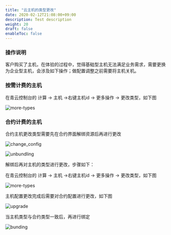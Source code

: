 ```yaml
---
title: "云主机的类型更改"
date: 2020-02-12T21:08:00+09:00
description: Test description
weight: 20
draft: false
enableToc: false
---
```


### 操作说明

客户购买了主机，在体验的过程中，觉得基础型主机无法满足业务需求，需要更换为企业型主机，会涉及如下操作；做配置调整之前需要将主机关机。

### 按需计费的主机

在青云控制台的 计算 -> 主机 ->右键主机id -> 更多操作 -> 更改类型，如下图

![more-types](../../_images/more-types.jpg)

### 合约计费的主机

合约主机更改类型需要先在合约界面解绑资源后再进行更改

![change_config](../../_images/change_config.png)

![unbundling](../../_images/unbundling.png)

解绑后再对主机的类型进行更改，步骤如下：

在青云控制台的 计算 -> 主机 ->右键主机id -> 更多操作 -> 更改类型，如下图

![more-types](../../_images/more-types.jpg)

主机配置更改完成后需要对合约配置进行更改，如下图

![upgrade](../../_images/upgrade.png)

当主机类型与合约类型一致后，再进行绑定

![bunding](../../_images/bunding.png)